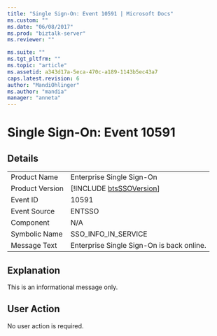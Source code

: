 ```yaml
---
title: "Single Sign-On: Event 10591 | Microsoft Docs"
ms.custom: ""
ms.date: "06/08/2017"
ms.prod: "biztalk-server"
ms.reviewer: ""

ms.suite: ""
ms.tgt_pltfrm: ""
ms.topic: "article"
ms.assetid: a343d17a-5eca-470c-a189-1143b5ec43a7
caps.latest.revision: 6
author: "MandiOhlinger"
ms.author: "mandia"
manager: "anneta"
---
```

# Single Sign-On: Event 10591
## Details  
  
|                 |                                                             |
|-----------------|-------------------------------------------------------------|
|  Product Name   |                  Enterprise Single Sign-On                  |
| Product Version | [!INCLUDE [btsSSOVersion](../includes/btsssoversion-md.md)] |
|    Event ID     |                            10591                            |
|  Event Source   |                           ENTSSO                            |
|    Component    |                             N/A                             |
|  Symbolic Name  |                     SSO_INFO_IN_SERVICE                     |
|  Message Text   |          Enterprise Single Sign-On is back online.          |
  
## Explanation  
 This is an informational message only.  
  
## User Action  
 No user action is required.